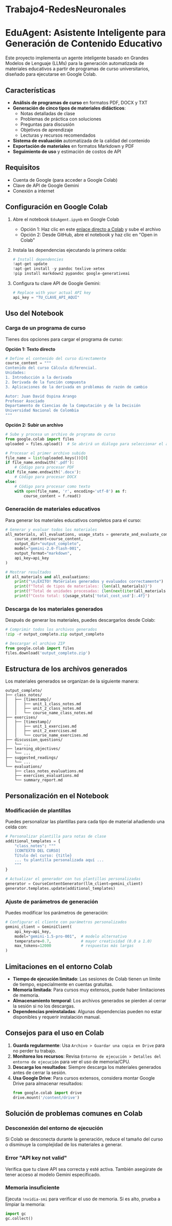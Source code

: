# Trabajo4-RedesNeuronales

# EduAgent: Asistente Inteligente para Generación de Contenido Educativo

Este proyecto implementa un agente inteligente basado en Grandes Modelos de Lenguaje (LLMs) para la generación automatizada de materiales educativos a partir de programas de curso universitarios, diseñado para ejecutarse en Google Colab.

## Características

- **Análisis de programas de curso** en formatos PDF, DOCX y TXT
- **Generación de cinco tipos de materiales didácticos**:
  - Notas detalladas de clase
  - Problemas de práctica con soluciones
  - Preguntas para discusión
  - Objetivos de aprendizaje
  - Lecturas y recursos recomendados
- **Sistema de evaluación** automatizada de la calidad del contenido
- **Exportación de materiales** en formatos Markdown y PDF
- **Seguimiento de uso** y estimación de costos de API

## Requisitos

- Cuenta de Google (para acceder a Google Colab)
- Clave de API de Google Gemini
- Conexión a internet

## Configuración en Google Colab

1. Abre el notebook `EduAgent.ipynb` en Google Colab
   - Opción 1: Haz clic en este [enlace directo a Colab](https://colab.research.google.com/) y sube el archivo
   - Opción 2: Desde GitHub, abre el notebook y haz clic en "Open in Colab"

2. Instala las dependencias ejecutando la primera celda:
   ```python
   # Install dependencies
   !apt-get update 
   !apt-get install -y pandoc texlive-xetex
   !pip install markdown2 pypandoc google-generativeai
   ```

3. Configura tu clave API de Google Gemini:
   ```python
   # Replace with your actual API key
   api_key = "TU_CLAVE_API_AQUÍ"
   ```

## Uso del Notebook

### Carga de un programa de curso

Tienes dos opciones para cargar el programa de curso:

**Opción 1: Texto directo**
```python
# Define el contenido del curso directamente
course_content = """
Contenido del curso Cálculo diferencial. 
Unidades: 
1. Introducción a la derivada 
2. Derivada de la función compuesta 
3. Aplicaciones de la derivada en problemas de razón de cambio

Autor: Juan David Ospina Arango
Profesor Asociado
Departamento de Ciencias de la Computación y de la Decisión
Universidad Nacional de Colombia
"""
```

**Opción 2: Subir un archivo**
```python
# Sube y procesa un archivo de programa de curso
from google.colab import files
uploaded = files.upload()  # Se abrirá un diálogo para seleccionar el archivo

# Procesar el primer archivo subido
file_name = list(uploaded.keys())[0]
if file_name.endswith('.pdf'):
    # Código para procesar PDF
elif file_name.endswith('.docx'):
    # Código para procesar DOCX
else:
    # Código para procesar como texto
    with open(file_name, 'r', encoding='utf-8') as f:
        course_content = f.read()
```

### Generación de materiales educativos

Para generar los materiales educativos completos para el curso:

```python
# Generar y evaluar todos los materiales
all_materials, all_evaluations, usage_stats = generate_and_evaluate_complete_materials(
    course_content=course_content,
    output_dir="output_completo",
    model="gemini-2.0-flash-001",
    output_format="markdown",
    api_key=api_key
)

# Mostrar resultados
if all_materials and all_evaluations:
    print("\n¡ÉXITO! Materiales generados y evaluados correctamente")
    print(f"Total de tipos de materiales: {len(all_materials)}")
    print(f"Total de unidades procesadas: {len(next(iter(all_materials.values())))}")
    print(f"Costo total: ${usage_stats['total_cost_usd']:.4f}")
```

### Descarga de los materiales generados

Después de generar los materiales, puedes descargarlos desde Colab:

```python
# Comprimir todos los archivos generados
!zip -r output_completo.zip output_completo

# Descargar el archivo ZIP
from google.colab import files
files.download('output_completo.zip')
```

## Estructura de los archivos generados

Los materiales generados se organizan de la siguiente manera:

```
output_completo/
├── class_notes/
│   ├── [timestamp]/
│   │   ├── unit_1_class_notes.md
│   │   ├── unit_2_class_notes.md
│   │   └── course_name_class_notes.md
├── exercises/
│   ├── [timestamp]/
│   │   ├── unit_1_exercises.md
│   │   ├── unit_2_exercises.md
│   │   └── course_name_exercises.md
├── discussion_questions/
│   └── ...
├── learning_objectives/
│   └── ...
├── suggested_readings/
│   └── ...
└── evaluations/
    ├── class_notes_evaluations.md
    ├── exercises_evaluations.md
    └── summary_report.md
```

## Personalización en el Notebook

### Modificación de plantillas

Puedes personalizar las plantillas para cada tipo de material añadiendo una celda con:

```python
# Personalizar plantilla para notas de clase
additional_templates = {
    "class_notes": """
    [CONTEXTO DEL CURSO]
    Título del curso: {title}
    ... tu plantilla personalizada aquí ...
    """
}

# Actualizar el generador con tus plantillas personalizadas
generator = CourseContentGenerator(llm_client=gemini_client)
generator.templates.update(additional_templates)
```

### Ajuste de parámetros de generación

Puedes modificar los parámetros de generación:

```python
# Configurar el cliente con parámetros personalizados
gemini_client = GeminiClient(
    api_key=api_key,
    model="gemini-1.5-pro-001",  # modelo alternativo
    temperature=0.7,             # mayor creatividad (0.0 a 1.0)
    max_tokens=12000             # respuestas más largas
)
```

## Limitaciones en el entorno Colab

- **Tiempo de ejecución limitado**: Las sesiones de Colab tienen un límite de tiempo, especialmente en cuentas gratuitas.
- **Memoria limitada**: Para cursos muy extensos, puede haber limitaciones de memoria.
- **Almacenamiento temporal**: Los archivos generados se pierden al cerrar la sesión si no los descargas.
- **Dependencias preinstaladas**: Algunas dependencias pueden no estar disponibles y requerir instalación manual.

## Consejos para el uso en Colab

1. **Guarda regularmente**: Usa `Archivo > Guardar una copia en Drive` para no perder tu trabajo.
2. **Monitorea los recursos**: Revisa `Entorno de ejecución > Detalles del entorno de ejecución` para ver el uso de memoria/CPU.
3. **Descarga los resultados**: Siempre descarga los materiales generados antes de cerrar la sesión.
4. **Usa Google Drive**: Para cursos extensos, considera montar Google Drive para almacenar resultados:
   ```python
   from google.colab import drive
   drive.mount('/content/drive')
   ```

## Solución de problemas comunes en Colab

### Desconexión del entorno de ejecución
Si Colab se desconecta durante la generación, reduce el tamaño del curso o disminuye la complejidad de los materiales a generar.

### Error "API key not valid"
Verifica que tu clave API sea correcta y esté activa. También asegúrate de tener acceso al modelo Gemini especificado.

### Memoria insuficiente
Ejecuta `!nvidia-smi` para verificar el uso de memoria. Si es alto, prueba a limpiar la memoria:
```python
import gc
gc.collect()
```
